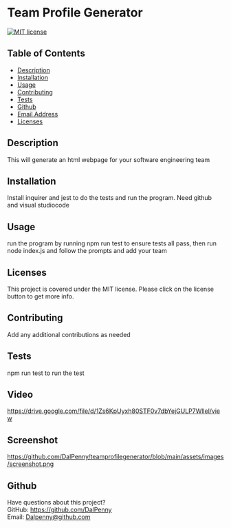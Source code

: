 # Team Profile Generator

  [![MIT license](https://img.shields.io/badge/License-MIT-blue.svg)](https://lbesson.mit-license.org/)

  ## Table of Contents
  * [Description](#description)
  * [Installation](#installation)
  * [Usage](#usage)
  * [Contributing](#contributing)
  * [Tests](#tests)
  * [Github](#github)
  * [Email Address](#email)
  * [Licenses](#licenses)

  
  ## Description
  This will generate an html webpage for your software engineering team

  ## Installation
  Install inquirer and jest to do the tests and run the program. Need github and visual studiocode

  ## Usage
  run the program by running npm run test to ensure tests all pass, then run node index.js and follow the prompts and add your team
  ## Licenses
  This project is covered under the MIT license. Please click on the license button to get more info.
  
  ## Contributing
  Add any additional contributions as needed
  
  ## Tests
  npm run test to run the test
  
  ## Video
  https://drive.google.com/file/d/1Zs6KpUyxh80STF0v7dbYejGULP7Wllel/view 
  
  ## Screenshot
  https://github.com/DalPenny/teamprofilegenerator/blob/main/assets/images/screenshot.png
  
  ## Github
  Have questions about this project?  
  GitHub: https://github.com/DalPenny  
  Email: Dalpenny@github.com
